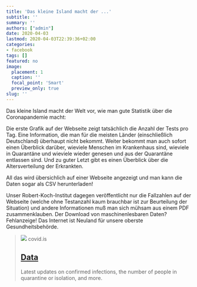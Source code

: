 ```yaml
---
title: 'Das kleine Island macht der ...'
subtitle: ''
summary: ''
authors: ["admin"]
date: 2020-04-03
lastmod: 2020-04-03T22:39:36+02:00
categories:
- facebook
tags: []
featured: no
image:
  placement: 1
  caption: ''
  focal_point: 'Smart'
  preview_only: true
slug: ''
---
```

Das kleine Island macht der Welt vor, wie man gute Statistik über die Coronapandemie macht:

Die erste Grafik auf der Webseite zeigt tatsächlich die Anzahl der Tests pro Tag. Eine Information, die man für die meisten Länder (einschließlich Deutschland) überhaupt nicht bekommt. Weiter bekommt man auch sofort einen Überblick darüber, wieviele Menschen im Krankenhaus sind, wieviele in Quarantäne und wieviele wieder genesen und aus der Quarantäne entlassen sind. Und zu guter Letzt gibt es einen Überblick über die Altersverteilung der Erkrankten. 

All das wird übersichlich auf einer Webseite angezeigt und man kann die Daten sogar als CSV herunterladen! 

Unser Robert-Koch-Institut dagegen veröffentlicht nur die Fallzahlen auf der Webseite (welche ohne Testanzahl kaum brauchbar ist zur Beurteilung der Situation) und andere Informationen muß man sich mühsam aus einem PDF zusammenklauben. Der Download von maschinenlesbaren Daten? Fehlanzeige! Das Internet ist Neuland für unsere oberste Gesundheitsbehörde.
> [![](https://assets-global.website-files.com/5e616406176c1867bac3d4d4/5ff6c994fa06568225a93180_advice-and-information.png)](https://www.covid.is/data)
> covid.is
> ## [Data](https://www.covid.is/data)
>
>Latest updates on confirmed infections, the number of people in quarantine or isolation, and more.

